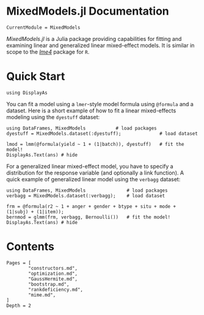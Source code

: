 # MixedModels.jl Documentation

```@meta
CurrentModule = MixedModels
```

*MixedModels.jl* is a Julia package providing capabilities for fitting and examining linear and generalized linear mixed-effect models.
It is similar in scope to the [*lme4*](https://github.com/lme4/lme4) package for `R`.

# Quick Start

```@setup Main
using DisplayAs
```
You can fit a model using a `lmer`-style model formula using `@formula` and a dataset.
Here is a short example of how to fit a linear mixed-effects modeling using the `dyestuff` dataset:

```@example Main
using DataFrames, MixedModels           # load packages
dyestuff = MixedModels.dataset(:dyestuff);              # load dataset

lmod = lmm(@formula(yield ~ 1 + (1|batch)), dyestuff)   # fit the model!
DisplayAs.Text(ans) # hide
```

For a generalized linear mixed-effect model, you have to specify a distribution for the response variable (and optionally a link function).
A quick example of generalized linear model using the `verbagg` dataset:

```@example Main
using DataFrames, MixedModels               # load packages
verbagg = MixedModels.dataset(:verbagg);    # load dataset

frm = @formula(r2 ~ 1 + anger + gender + btype + situ + mode + (1|subj) + (1|item));
bernmod = glmm(frm, verbagg, Bernoulli())   # fit the model!
DisplayAs.Text(ans) # hide
```

# Contents

```@contents
Pages = [
        "constructors.md",
        "optimization.md",
        "GaussHermite.md",
        "bootstrap.md",
        "rankdeficiency.md",
        "mime.md",
]
Depth = 2
```

